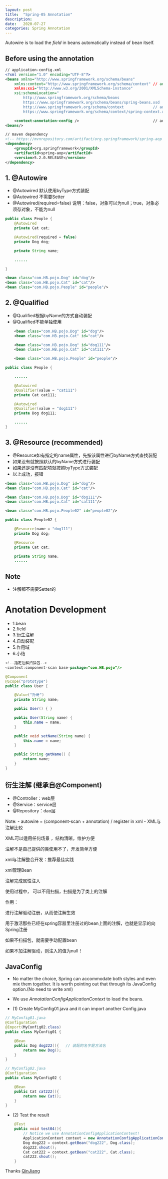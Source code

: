 ```yaml
---
layout: post
title:  "Spring-05 Annotation"
description: 
date:   2020-07-27
categories: Spring Annotation
---
```

Autowire is to load the _field_ in beans automatically instead of bean itself.

## Before using the annotation

```xml
// application-config.xml
<?xml version="1.0" encoding="UTF-8"?>
<beans xmlns="http://www.springframework.org/schema/beans"
    xmlns:context="http://www.springframework.org/schema/context" // added
    xmlns:xsi="http://www.w3.org/2001/XMLSchema-instance"
    xsi:schemaLocation="
        http://www.springframework.org/schema/beans
        https://www.springframework.org/schema/beans/spring-beans.xsd
        http://www.springframework.org/schema/context             // added
        https://www.springframework.org/schema/context/spring-context.xsd">  added

    <context:annotation-config />                                 // added
<beans/>

// maven dependency
<!-- https://mvnrepository.com/artifact/org.springframework/spring-aop -->
<dependency>
    <groupId>org.springframework</groupId>
    <artifactId>spring-aop</artifactId>
    <version>5.2.0.RELEASE</version>
</dependency>

```

## 1. @Autowire

- @Autowired 默认使用byType方式装配
- @Autowired 不需要Setter
- @Autowired(required=false) 说明：false，对象可以为null；true，对象必须存对象，不能为null

```java
public class People {
    @Autowired
    private Cat cat;

    @Autowired(required = false)
    private Dog dog;

    private String name;

    ......

}
```

```xml
<bean class="com.HB.pojo.Dog" id="dog"/>
<bean class="com.HB.pojo.Cat" id="cat"/>
<bean class="com.HB.pojo.People" id="people"/>
``` 

## 2. @Qualified

- @Qualified根据byName的方式自动装配
- @Qualified不能单独使用

```xml
    <bean class="com.HB.pojo.Dog" id="dog"/>
    <bean class="com.HB.pojo.Cat" id="cat"/>

    <bean class="com.HB.pojo.Dog" id="dog111"/>
    <bean class="com.HB.pojo.Cat" id="cat111"/>

    <bean class="com.HB.pojo.People" id="people"/>
```

```java
public class People {

    ......

    @Autowired
    @Qualifier(value = "cat111")
    private Cat cat111;

    @Autowired
    @Qualifier(value = "dog111")
    private Dog dog111;

    ......
}
```

## 3. @Resource (recommended)

- @Resource如有指定的name属性，先按该属性进行byName方式查找装配
- 如果没有就按照默认的byName方式进行装配
- 如果还是没有匹配项就按照byType方式装配
- 以上成功，报错

```xml
<bean class="com.HB.pojo.Dog" id="dog"/>
<bean class="com.HB.pojo.Cat" id="cat"/>

<bean class="com.HB.pojo.Dog" id="dog111"/>
<bean class="com.HB.pojo.Cat" id="cat111"/>

<bean class="com.HB.pojo.People02" id="people02"/>
```

```java
public class People02 {

    @Resource(name = "dog111")
    private Dog dog;

    @Resource
    private Cat cat;

    private String name;
    ......

```

## Note

- 注解都不需要Setter的


# Anotation Development

- 1.bean
- 2.field
- 3.衍生注解
- 4.自动装配
- 5.作用域
- 6.小结


```java
<!--指定注解扫描包-->
<context:component-scan base-package="com.HB.pojo"/>

@Component
@Scope("prototype")
public class User {

    @Value("孙哥")
    private String name;

    public User() { }

    public User(String name) {
        this.name = name;
    }

    public void setName(String name) {
        this.name = name;
    }

    public String getName() {
        return name;
    }
}
```

## 衍生注解 (继承自@Component)
- @Controller：web层
- @Service：service层
- @Repository：dao层

Note:
    - autowire = (component-scan + annotation) / register in xml
    - XML与注解比较

XML可以适用任何场景 ，结构清晰，维护方便  

注解不是自己提供的类使用不了，开发简单方便  

xml与注解整合开发：推荐最佳实践  

xml管理Bean  

注解完成属性注入  

使用过程中， 可以不用扫描，扫描是为了类上的注解  
 
作用：  

进行注解驱动注册，从而使注解生效  

用于激活那些已经在spring容器里注册过的bean上面的注解，也就是显示的向Spring注册  

如果不扫描包，就需要手动配置bean  

如果不加注解驱动，则注入的值为null！  


## JavaConfig

- No matter the choice, Spring can accommodate both styles and even mix them together. 
It is worth pointing out that through its JavaConfig option.(No need to write xml)
- We use _AnnotationConfigApplicationContext_ to load the beans.


- (1) Create MyConfig01.java and it can import another Config.java

```java
// MyConfig01.java
@Configuration
@Import(MyConfig02.class)
public class MyConfig01 {

    @Bean
    public Dog dog222(){   // 装配的名字是方法名
        return new Dog();
    }
}

// MyConfig02.java
@Configuration
public class MyConfig02 {

    @Bean
    public Cat cat222(){
        return new Cat();
    }
}
```

- (2) Test the result

```java
    @Test
    public void test04(){
        // Notice we use AnnotationConfigApplicationContext!
        ApplicationContext context = new AnnotationConfigApplicationContext(MyConfig01.class);
        Dog dog222 = context.getBean("dog222", Dog.class);
        dog222.shout();
        Cat cat222 = context.getBean("cat222", Cat.class);
        cat222.shout();
    }
``` 



Thanks [QinJiang](https://space.bilibili.com/95256449?spm_id_from=333.788.b_765f7570696e666f.2)